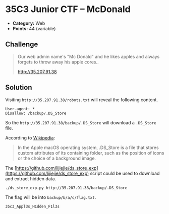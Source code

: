 # 35C3 Junior CTF – McDonald

* **Category:** Web
* **Points:** 44 (variable)

## Challenge

> Our web admin name's "Mc Donald" and he likes apples and always forgets to throw away his apple cores..
>
> http://35.207.91.38

## Solution

Visiting `http://35.207.91.38/robots.txt` will reveal the following content.

```
User-agent: *
Disallow: /backup/.DS_Store
```

So the `http://35.207.91.38/backup/.DS_Store` will download a `.DS_Store` file.

According to [Wikipedia](https://en.wikipedia.org/wiki/.DS_Store):
> In the Apple macOS operating system, .DS_Store is a file that stores custom attributes of its containing folder, such as the position of icons or the choice of a background image.

The [https://github.com/lijiejie/ds_store_exp](https://github.com/lijiejie/ds_store_exp) script could be used to download and extract hidden data.

```
./ds_store_exp.py http://35.207.91.38/backup/.DS_Store
```

The flag will be into `backup/b/a/c/flag.txt`.

```
35c3_Appl3s_H1dden_F1l3s
```